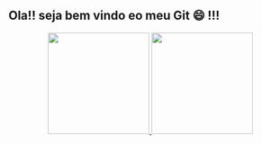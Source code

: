 ## Ola!! seja bem vindo eo meu Git 😄 !!!

<div align="center">
  <a href="https://github.com/JuanLacorteDev">
  <img height="180em" src="https://github-readme-stats.vercel.app/api?username=JuanLacorteDev&show_icons=true&theme=dracula&include_all_commits=true&count_private=true"/>
  <img height="180em" src="https://github-readme-stats.vercel.app/api/top-langs/?username=JuanLacorteDev&layout=compact&langs_count=7&theme=dracula"/>
</div>
